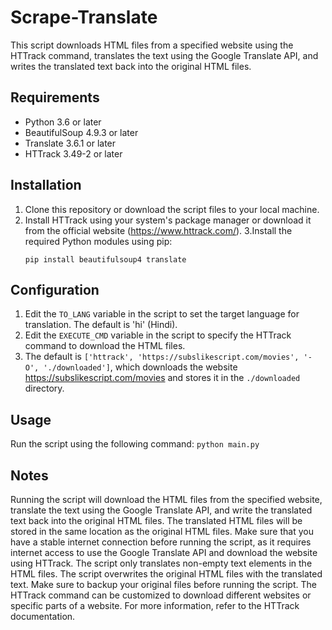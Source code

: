 # Scrape-Translate
This script downloads HTML files from a specified website using the HTTrack command,
translates the text using the Google Translate API,
and writes the translated text back into the original HTML files.

## Requirements
- Python 3.6 or later
- BeautifulSoup 4.9.3 or later
- Translate 3.6.1 or later
- HTTrack 3.49-2 or later
## Installation
1. Clone this repository or download the script files to your local machine.	
2. Install HTTrack using your system's package manager or download it from the official website (https://www.httrack.com/).
3.Install the required Python modules using pip:
	```
	pip install beautifulsoup4 translate
	```
## Configuration
1. Edit the `TO_LANG` variable in the script to set the target language for translation. The default is 'hi' (Hindi).
2. Edit the `EXECUTE_CMD` variable in the script to specify the HTTrack command to download the HTML files.
3. The default is `['httrack', 'https://subslikescript.com/movies', '-O', './downloaded']`, which downloads the website https://subslikescript.com/movies and stores it in the `./downloaded` directory.
## Usage
Run the script using the following command:
	```
	python main.py
	``` 
## Notes
Running the script will download the HTML files from the specified website, translate the text using the Google Translate API, and write the
translated text back into the original HTML files.
The translated HTML files will be stored in the same location as the original HTML files.
Make sure that you have a stable internet connection before running the script, as it requires internet access to use the Google Translate API
and download the website using HTTrack.
The script only translates non-empty text elements in the HTML files. The script overwrites the original HTML files with the translated text.
Make sure to backup your original files before running the script.
The HTTrack command can be customized to download different websites or specific parts of a website. For more information, refer to the HTTrack
documentation.
